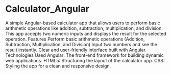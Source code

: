 # Calculator_Angular
A simple Angular-based calculator app that allows users to perform basic arithmetic operations like addition, subtraction, multiplication, and division. This app accepts two numeric inputs and displays the result for the selected operation.
Features
Perform basic arithmetic operations (Addition, Subtraction, Multiplication, and Division)
Input two numbers and see the result instantly.
Clear and user-friendly interface built with Angular.
Technologies Used
Angular: The front-end framework for building dynamic web applications.
HTML5: Structuring the layout of the calculator app.
CSS: Styling the app for a clean and responsive design.

